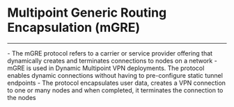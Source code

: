 # Multipoint Generic Routing Encapsulation (mGRE)
<hr>
- The mGRE protocol refers to a carrier or service provider offering that dynamically creates and terminates connections to nodes on a network
- mGRE is used in Dynamic Multipoint VPN deployments. The protocol enables dynamic connections without having to pre-configure static tunnel endpoints
- The protocol encapsulates user data, creates a VPN connection to one or many nodes and when completed, it terminates the connection to the nodes

